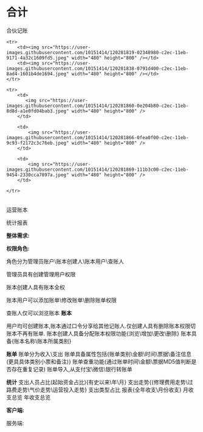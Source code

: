 # 合计
合伙记账

<table>
    
    <tr>
        <td><img src="https://user-images.githubusercontent.com/10151414/120281819-02348980-c2ec-11eb-9171-4a32c1609fd5.jpeg" width="480" height="800" /></td>
        <td><img src="https://user-images.githubusercontent.com/10151414/120281838-0791d400-c2ec-11eb-8ad4-1601b4de1694.jpeg" width="480" height="800" /></td>
    </tr>
    
    <tr>
        <td>
           <img src="https://user-images.githubusercontent.com/10151414/120281860-0e204b80-c2ec-11eb-8d8d-a1e0fd04bab3.jpeg" width="480" height="800" /> 
        </td>
        
        <td>
            <img src="https://user-images.githubusercontent.com/10151414/120281866-0fea0f00-c2ec-11eb-9c93-f2172c3c76eb.jpeg" width="480" height="800" />
        </td>
        
        <td>
            <img src="https://user-images.githubusercontent.com/10151414/120281869-111b3c00-c2ec-11eb-9454-2330cca7897a.jpeg" width="480" height="800" />  
        </td>
          
    </tr>
</table>






运营账本

统计报表


**整体需求:**

**权限角色:**

角色分为管理员账户\账本创建人\账本用户\查账人

管理员具有创建管理用户权限

账本创建人具有账本全权

账本用户可以添加账单\修改账单\删除账单权限

查账人仅可以浏览账本
**账本** 

用户均可创建账本,账本通过口令分享给其他记账人.仅创建人具有删除账本权限切账本不再有账单.
账本创建人具备分配账本权限功能{浏览\增加\更改\删除}
账本具备{账本名称\账本所属类别}

**账单**
账单分为收入\支出
账单具备属性包括{账单类别\金额\时间\票据\备注信息(更具具体类别小票和备注)}
账单查重功能(通过账单时间\金额\票据MD5值判断是否存在重复记录)
账单导入,从支付宝\微信\银行转账单

**统计**
支出人员占比(起始资金占比){有史以来\年\月\} 
支出走势{{修理费用走势\过路费走势\气价走势\运营投入走势}
支出类型占比
报表{全年收支\月份收支}
月收支总览
年收支总览

**客户端:**



服务端:
